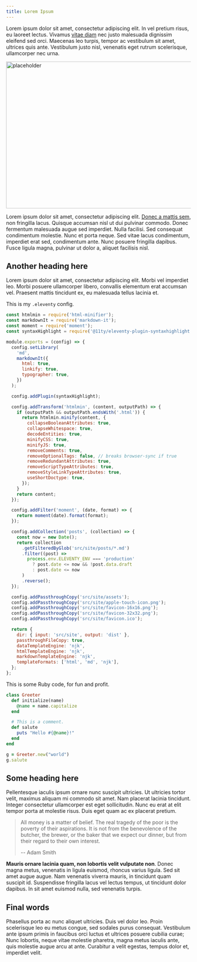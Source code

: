 ```yaml
---
title: Lorem Ipsum
---
```


Lorem ipsum dolor sit amet, consectetur adipiscing elit. In vel pretium
risus, eu laoreet lectus. Vivamus [vitae diam](/) nec justo
malesuada dignissim eleifend sed orci. Maecenas leo turpis, tempor ac
vestibulum sit amet, ultrices quis ante. Vestibulum justo nisl, venenatis
eget rutrum scelerisque, ullamcorper nec urna.

<img src="https://picsum.photos/600/400" alt="placeholder" width="600" height="400" />

Lorem ipsum dolor sit amet, consectetur adipiscing
elit. [Donec a mattis sem](/), non fringilla lacus. Quisque accumsan nisl ut dui
pulvinar commodo. Donec fermentum malesuada augue sed imperdiet. Nulla
facilisi. Sed consequat condimentum molestie. Nunc et porta neque. Sed vitae
lacus condimentum, imperdiet erat sed, condimentum ante. Nunc posuere
fringilla dapibus. Fusce ligula magna, pulvinar ut dolor a, aliquet facilisis
nisl.

## Another heading here

Lorem ipsum dolor sit amet, consectetur adipiscing elit. Morbi vel imperdiet
leo. Morbi posuere ullamcorper libero, convallis elementum erat accumsan vel.
Praesent mattis tincidunt ex, eu malesuada tellus lacinia et.

This is my `.eleventy` config.

```js
const htmlmin = require('html-minifier');
const markdownIt = require('markdown-it');
const moment = require('moment');
const syntaxHighlight = require('@11ty/eleventy-plugin-syntaxhighlight');

module.exports = (config) => {
  config.setLibrary(
    'md',
    markdownIt({
      html: true,
      linkify: true,
      typographer: true,
    })
  );

  config.addPlugin(syntaxHighlight);

  config.addTransform('htmlmin', (content, outputPath) => {
    if (outputPath && outputPath.endsWith('.html')) {
      return htmlmin.minify(content, {
        collapseBooleanAttributes: true,
        collapseWhitespace: true,
        decodeEntities: true,
        minifyCSS: true,
        minifyJS: true,
        removeComments: true,
        removeOptionalTags: false, // breaks browser-sync if true
        removeRedundantAttributes: true,
        removeScriptTypeAttributes: true,
        removeStyleLinkTypeAttributes: true,
        useShortDoctype: true,
      });
    }
    return content;
  });

  config.addFilter('moment', (date, format) => {
    return moment(date).format(format);
  });

  config.addCollection('posts', (collection) => {
    const now = new Date();
    return collection
      .getFilteredByGlob('src/site/posts/*.md')
      .filter((post) =>
        process.env.ELEVENTY_ENV === 'production'
          ? post.date <= now && !post.data.draft
          : post.date <= now
      )
      .reverse();
  });

  config.addPassthroughCopy('src/site/assets');
  config.addPassthroughCopy('src/site/apple-touch-icon.png');
  config.addPassthroughCopy('src/site/favicon-16x16.png');
  config.addPassthroughCopy('src/site/favicon-32x32.png');
  config.addPassthroughCopy('src/site/favicon.ico');

  return {
    dir: { input: 'src/site', output: 'dist' },
    passthroughFileCopy: true,
    dataTemplateEngine: 'njk',
    htmlTemplateEngine: 'njk',
    markdownTemplateEngine: 'njk',
    templateFormats: ['html', 'md', 'njk'],
  };
};
```

This is some Ruby code, for fun and profit.

```ruby
class Greeter
  def initialize(name)
    @name = name.capitalize
  end

  # This is a comment.
  def salute
    puts "Hello #{@name}!"
  end
end

g = Greeter.new("world")
g.salute
```

## Some heading here

Pellentesque iaculis ipsum ornare nunc suscipit ultricies. Ut ultricies
tortor velit, maximus aliquam mi commodo sit amet. Nam placerat lacinia
tincidunt. Integer consectetur ullamcorper est eget sollicitudin. Nunc eu
erat at elit tempor porta at molestie risus. Duis eget quam ac ex placerat
pretium.

> All money is a matter of belief. The real tragedy of the poor is the poverty
> of their aspirations. It is not from the benevolence of the butcher, the
> brewer, or the baker that we expect our dinner, but from their regard to
> their own interest.
>
> -- Adam Smith

**Mauris ornare lacinia quam, non lobortis velit vulputate non**. Donec magna
metus, venenatis in ligula euismod, rhoncus varius ligula. Sed sit amet augue
augue. Nam venenatis viverra mauris, in tincidunt quam suscipit id.
Suspendisse fringilla lacus vel lectus tempus, ut tincidunt dolor dapibus. In
sit amet euismod nulla, sed venenatis turpis.

## Final words

Phasellus porta ac nunc aliquet ultricies. Duis vel dolor leo. Proin
scelerisque leo eu metus congue, sed sodales purus consequat. Vestibulum ante
ipsum primis in faucibus orci luctus et ultrices posuere cubilia curae; Nunc
lobortis, neque vitae molestie pharetra, magna metus iaculis ante, quis
molestie augue arcu at ante. Curabitur a velit egestas, tempus dolor et,
imperdiet velit.
